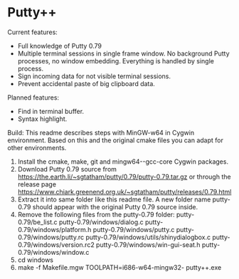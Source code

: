 # Putty++

Current features:
- Full knowledge of Putty 0.79
- Multiple terminal sessions in single frame window.
  No background Putty processes, no window embedding.
  Everything is handled by single process.
- Sign incoming data for not visible terminal sessions.
- Prevent accidental paste of big clipboard data.

Planned features:
- Find in terminal buffer.
- Syntax highlight.

Build:
This readme describes steps with MinGW-w64 in Cygwin environment.
Based on this and the original cmake files you can adapt for other environments.

1. Install the cmake, make, git and mingw64-<your arch>-gcc-core Cygwin packages.
2. Download Putty 0.79 source from https://the.earth.li/~sgtatham/putty/0.79/putty-0.79.tar.gz or
   through the release page https://www.chiark.greenend.org.uk/~sgtatham/putty/releases/0.79.html
3. Extract it into same folder like this readme file.
   A new folder name putty-0.79 should appear with the original Putty 0.79 source inside.
4. Remove the following files from the putty-0.79 folder:
     putty-0.79/be_list.c
     putty-0.79/windows/dialog.c
     putty-0.79/windows/platform.h
     putty-0.79/windows/putty.c
     putty-0.79/windows/putty.rc
     putty-0.79/windows/utils/shinydialogbox.c
     putty-0.79/windows/version.rc2
     putty-0.79/windows/win-gui-seat.h
     putty-0.79/windows/window.c
5. cd windows
6. make -f Makefile.mgw TOOLPATH=i686-w64-mingw32- putty++.exe
